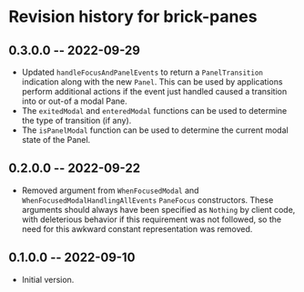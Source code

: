 # Revision history for brick-panes

## 0.3.0.0 -- 2022-09-29

* Updated `handleFocusAndPanelEvents` to return a `PanelTransition` indication
  along with the new `Panel`.  This can be used by applications perform
  additional actions if the event just handled caused a transition into or out-of
  a modal Pane.
* The `exitedModal` and `enteredModal` functions can be used to determine the
  type of transition (if any).
* The `isPanelModal` function can be used to determine the current modal state of
  the Panel.

## 0.2.0.0 -- 2022-09-22

* Removed argument from `WhenFocusedModal` and
  `WhenFocusedModalHandlingAllEvents` `PaneFocus` constructors.  These arguments
  should always have been specified as `Nothing` by client code, with deleterious
  behavior if this requirement was not followed, so the need for this awkward
  constant representation was removed.

## 0.1.0.0 -- 2022-09-10

* Initial version.

